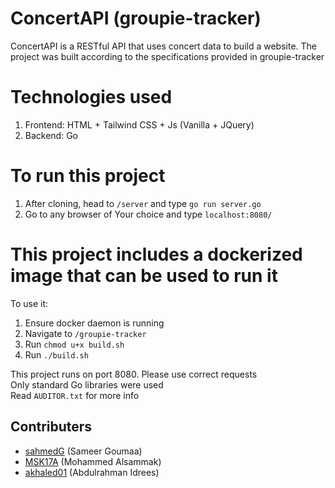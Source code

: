 # ConcertAPI (groupie-tracker)

ConcertAPI is a RESTful API that uses concert data to build a website.
The project was built according to the specifications provided in groupie-tracker

# Technologies used

1. Frontend: HTML + Tailwind CSS + Js (Vanilla + JQuery)
2. Backend: Go

# To run this project

1. After cloning, head to `/server` and type `go run server.go`
2. Go to any browser of Your choice and type `localhost:8080/`

# This project includes a dockerized image that can be used to run it

To use it:

1. Ensure docker daemon is running
2. Navigate to `/groupie-tracker`
4. Run `chmod u+x build.sh`
5. Run `./build.sh`

This project runs on port 8080. Please use correct requests <br>
Only standard Go libraries were used <br>
Read `AUDITOR.txt` for more info 

## Contributers
- [sahmedG](https://github.com/sahmedG) (Sameer Goumaa)
- [MSK17A](https://github.com/MSK17A) (Mohammed Alsammak)
- [akhaled01](https://github.com/akhaled01) (Abdulrahman Idrees) 
